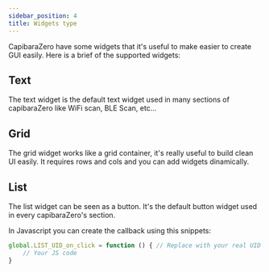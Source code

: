 ```yaml
---
sidebar_position: 4
title: Widgets type
---
```


CapibaraZero have some widgets that it's useful to make easier to create GUI easily. Here is a brief of the supported widgets:

## Text

The text widget is the default text widget used in many sections of capibaraZero like WiFi scan, BLE Scan, etc...

## Grid

The grid widget works like a grid container, it's really useful to build clean UI easily. It requires rows and cols and you can add widgets dinamically.

## List

The list widget can be seen as a button. It's the default button widget used in every capibaraZero's section. 

In Javascript you can create the callback using this snippets: 

```js
global.LIST_UID_on_click = function () { // Replace with your real UID
	// Your JS code
}
```